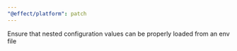 ```yaml
---
"@effect/platform": patch
---
```


Ensure that nested configuration values can be properly loaded from an env file
